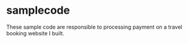 # samplecode

These sample code are responsible to processing payment on a travel booking website I built. 

